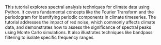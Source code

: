 This tutorial explores spectral analysis techniques for climate data using Python. It covers fundamental concepts like the Fourier Transform and the periodogram for identifying periodic components in climate timeseries. The tutorial addresses the impact of red noise, which commonly affects climate data, and demonstrates how to assess the significance of spectral peaks using Monte Carlo simulations. It also illustrates techniques like bandpass filtering to isolate specific frequency ranges.
